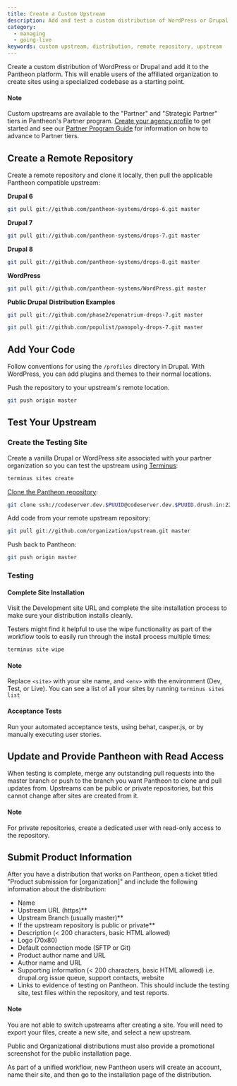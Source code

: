 ```yaml
---
title: Create a Custom Upstream
description: Add and test a custom distribution of WordPress or Drupal on the Pantheon website management platform.
category:
  - managing
  - going-live
keywords: custom upstream, distribution, remote repository, upstream
---
```

Create a custom distribution of WordPress or Drupal and add it to the Pantheon platform. This will enable users of the affiliated organization to create sites using a specialized codebase as a starting point.

<div class="alert alert-info" role="alert">
<h4>Note</h4>
Custom upstreams are available to the "Partner" and "Strategic Partner" tiers in Pantheon's Partner program. <a href="https://pantheon.io/docs/articles/organizations/pantheon-for-agencies/#create-your-agency-profile">Create your agency profile</a> to get started and see our <a href="https://pantheon.io/sites/default/files/Partner_Program_Guide_2015.pdf">Partner Program Guide</a> for information on how to advance to Partner tiers.</div>

## Create a Remote Repository

Create a remote repository and clone it locally, then pull the applicable Pantheon compatible upstream:

**Drupal 6**

```bash
git pull git://github.com/pantheon-systems/drops-6.git master
```

**Drupal 7**

```bash
git pull git://github.com/pantheon-systems/drops-7.git master
```

**Drupal 8**

```bash
git pull git://github.com/pantheon-systems/drops-8.git master
```

**WordPress**

```bash
git pull git://github.com/pantheon-systems/WordPress.git master
```

**Public Drupal Distribution Examples**

```bash
git pull git://github.com/phase2/openatrium-drops-7.git master
```

```bash
git pull git://github.com/populist/panopoly-drops-7.git master
```

## Add Your Code

Follow conventions for using the `/profiles` directory in Drupal. With WordPress, you can add plugins and themes to their normal locations.

Push the repository to your upstream's remote location.

```bash
git push origin master
```

## Test Your Upstream

### Create the Testing Site

Create a vanilla Drupal or WordPress site associated with your partner organization so you can test the upstream using [Terminus](/docs/articles/local/cli/):

```bash
terminus sites create
```

[Clone the Pantheon repository](/docs/articles/local/starting-with-git/#clone-your-site-codebase):

```bash
git clone ssh://codeserver.dev.$PUUID@codeserver.dev.$PUUID.drush.in:2222/~/repository.git machine-name
```

Add code from your remote upstream repository:

```bash
git pull git://github.com/organization/upstream.git master
```

Push back to Pantheon:

```bash
git push origin master
```

### Testing

#### Complete Site Installation

Visit the Development site URL and complete the site installation process to make sure your distribution installs cleanly.

Testers might find it helpful to use the wipe functionality as part of the workflow tools to easily run through the install process multiple times:
```bash
terminus site wipe
```
<div class="alert alert-info" role="alert">
<h4>Note</h4>
Replace <code>&lt;site&gt;</code> with your site name, and <code>&lt;env&gt;</code> with the environment (Dev, Test, or Live). You can see a list of all your sites by running <code>terminus sites list</code></div>


#### Acceptance Tests

Run your automated acceptance tests, using behat, casper.js, or by manually executing user stories.

## Update and Provide Pantheon with Read Access

When testing is complete, merge any outstanding pull requests into the master branch or push to the branch you want Pantheon to clone and pull updates from. Upstreams can be public or private repositories, but this cannot change after sites are created from it.
<div class="alert alert-info" role="alert">
<h4>Note</h4>
For private repositories, create a dedicated user with read-only access to the repository.</div>

## Submit Product Information

After you have a distribution that works on Pantheon, open a ticket titled "Product submission for [organization]" and include the following information about the distribution:

- Name
- Upstream URL (https)\*\*
- Upstream Branch (usually master)\*\*
- If the upstream repository is public or private\*\*
- Description (< 200 characters, basic HTML allowed)
- Logo (70x80)
- Default connection mode (SFTP or Git)
- Product author name and URL
- Author name and URL
- Supporting information (< 200 characters, basic HTML allowed) i.e. drupal.org issue queue, support contacts, website
- Links to evidence of testing on Pantheon. This should include the testing site, test files within the repository, and test reports.

<div class="alert alert-info" role="alert">
<h4>Note</h4>
You are not able to switch upstreams after creating a site. You will need to export your files, create a new site, and select a new upstream.</div>

Public and Organizational distributions must also provide a promotional screenshot for the public installation page.

As part of a unified workflow, new Pantheon users will create an account, name their site, and then go to the installation page of the distribution.
